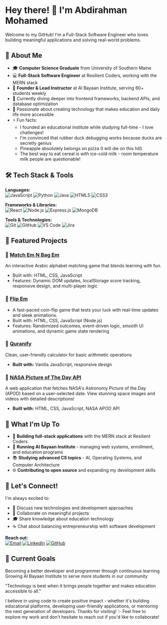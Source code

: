 # Hey there! 👋 I'm Abdirahman Mohamed

Welcome to my GitHub! I'm a Full-Stack Software Engineer who loves building meaningful applications and solving real-world problems.

## 🚀 About Me

- 🎓 **Computer Science Graduate** from University of Southern Maine
- 💻 **Full-Stack Software Engineer** at Resilient Coders, working with the MERN stack
- 🏫 **Founder & Lead Instructor** at Al Bayaan Institute, serving 60+ students weekly
- 🌱 Currently diving deeper into frontend frameworks, backend APIs, and database optimization
- 🎯 Passionate about creating technology that makes education and daily life more accessible
- ⚡ Fun facts:
     - I founded an educational institute while studying full-time - I love challenges!
     - I'm convinced that rubber duck debugging works because ducks are secretly genius
     - Pineapple absolutely belongs on pizza (I will die on this hill)
     - The best way to eat cereal is with ice-cold milk - room temperature milk people are questionable!

## 🛠️ Tech Stack & Tools

**Languages:**  
![JavaScript](https://img.shields.io/badge/-JavaScript-F7DF1E?style=flat&logo=javascript&logoColor=black) 
![Python](https://img.shields.io/badge/-Python-3776AB?style=flat&logo=python&logoColor=white) 
![Java](https://img.shields.io/badge/-Java-007396?style=flat&logo=java&logoColor=white) 
![HTML5](https://img.shields.io/badge/-HTML5-E34F26?style=flat&logo=html5&logoColor=white) 
![CSS3](https://img.shields.io/badge/-CSS3-1572B6?style=flat&logo=css3&logoColor=white)

**Frameworks & Libraries:**  
![React](https://img.shields.io/badge/-React-61DAFB?style=flat&logo=react&logoColor=black) 
![Node.js](https://img.shields.io/badge/-Node.js-339933?style=flat&logo=node.js&logoColor=white) 
![Express.js](https://img.shields.io/badge/-Express.js-000000?style=flat&logo=express&logoColor=white) 
![MongoDB](https://img.shields.io/badge/-MongoDB-47A248?style=flat&logo=mongodb&logoColor=white)

**Tools & Technologies:**  
![Git](https://img.shields.io/badge/-Git-F05032?style=flat&logo=git&logoColor=white) 
![GitHub](https://img.shields.io/badge/-GitHub-181717?style=flat&logo=github&logoColor=white) 
![VS Code](https://img.shields.io/badge/-VS%20Code-007ACC?style=flat&logo=visual-studio-code&logoColor=white) 
![Jira](https://img.shields.io/badge/-Jira-0052CC?style=flat&logo=jira&logoColor=white)

## 🌟 Featured Projects

### 🧠 [Match Em N Bag Em](https://github.com/abdirxhmxn/matching-card)
An interactive Arabic alphabet matching game that blends learning with fun.
- Built with: HTML, CSS, JavaScript
- Features: Dynamic DOM updates, localStorage score tracking, responsive design, and multi-player logic

### 🎰 [Flip Em](https://github.com/abdirxhmxn/node-coin-flip)
- A fast-paced coin-flip game that tests your luck with real-time updates and sleek animations.
- Built with: HTML, CSS, JavaScript (Node.js)
- Features: Randomized outcomes, event-driven logic, smooth UI animations, and dynamic game state rendering
### 🕌 [Quranify](https://github.com/abdirxhmxn/Quranify)
Clean, user-friendly calculator for basic arithmetic operations
- **Built with:** Vanilla JavaScript, responsive design

### 🌌 [NASA Picture of The Day API](https://github.com/abdirxhmxn/complex-nasa-api/tree/answer)
A web application that fetches NASA's Astronomy Picture of the Day (APOD) based on a user-selected date. View stunning space images and videos with detailed descriptions!
- **Built with:** HTML, CSS, JavaScript, NASA APOD API

## 💼 What I'm Up To

- 🔨 **Building full-stack applications** with the MERN stack at Resilient Coders
- 🏫 **Running Al Bayaan Institute** - managing web systems, enrollment, and education programs
- 📚 **Studying advanced CS topics** - AI, Operating Systems, and Computer Architecture
- 🌐 **Contributing to open source** and expanding my development skills

## 🌟 Let's Connect!

I'm always excited to:
- 💬 Discuss new technologies and development approaches
- 🤝 Collaborate on meaningful projects
- 🎓 Share knowledge about education technology
- ☕ Chat about balancing entrepreneurship with software development

**Reach out:**  
[![Email](https://img.shields.io/badge/-work.amohamed@gmail.com-D14836?style=flat&logo=gmail&logoColor=white)](mailto:work.amohamed@gmail.com) 
[![LinkedIn](https://img.shields.io/badge/-LinkedIn-0077B5?style=flat&logo=linkedin&logoColor=white)](https://linkedin.com/in/abdirahmanamohamed) 
[![GitHub](https://img.shields.io/badge/-GitHub-181717?style=flat&logo=github&logoColor=white)](https://github.com/abdirxhmxn) 

## 🎯 Current Goals
Becoming a better developer and programmer through continuous learning
Growing Al Bayaan Institute to serve more students in our community


"Technology is best when it brings people together and makes education accessible to all."

I believe in using code to create positive impact - whether it's building educational platforms, developing user-friendly applications, or mentoring the next generation of developers.
Thanks for visiting! ✨ Feel free to explore my work and don't hesitate to reach out if you'd like to collaborate!

